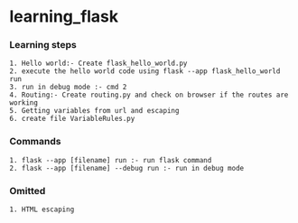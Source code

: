 # learning_flask

### Learning steps
    
    1. Hello world:- Create flask_hello_world.py
    2. execute the hello world code using flask --app flask_hello_world run
    3. run in debug mode :- cmd 2
    4. Routing:- Create routing.py and check on browser if the routes are working
    5. Getting variables from url and escaping
    6. create file VariableRules.py

### Commands 
    1. flask --app [filename] run :- run flask command
    2. flask --app [filename] --debug run :- run in debug mode

### Omitted
    1. HTML escaping